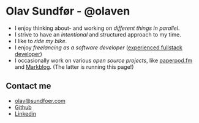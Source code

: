 # Olav Sundfør - @olaven
- I enjoy thinking about- and working on _different things in parallel_. 
- I strive to have an _intentional_ and structured approach to my time. 
- I like to _ride my bike_. 
- I enjoy _freelancing as a software developer_ ([experienced fullstack developer](./assets/documents/CV.pdf))
- I occasionally work on various _open source projects_, like [paperpod.fm](https://github.com/olaven/paperpod) and [Markblog](https://github.com/olaven/markblog). (The latter is running this page!)


## Contact me
* [olav@sundfoer.com](mailto:olav@sundfoer.com)
* [Github](https://github.com/olaven)
* [Linkedin](https://www.linkedin.com/authwall?trk=ripf&trkInfo=AQHFmaNmOylrHwAAAWMawqVQpcT-N0OGXCsfiBr_-B_57HCtHs1s-f5HsUtPsT6RkxANHXbteRS27wWAltN_NBnfpD2i08-NEw6v6pWzEJEkd2VlO9_k6q0U7u9UoQ2wlRxg64w=&originalReferer=http://sundfoer.consulting/&sessionRedirect=https%3A%2F%2Fwww.linkedin.com%2Fin%2Folavsundfoer%2F)

